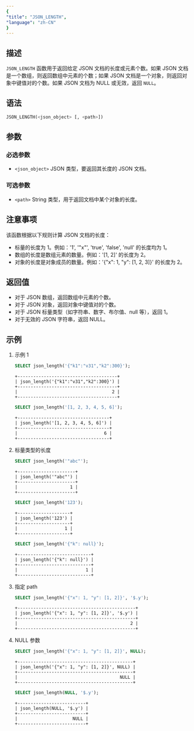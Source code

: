 ```yaml
---
{
"title": "JSON_LENGTH",
"language": "zh-CN"
}
---
```


## 描述
`JSON_LENGTH` 函数用于返回给定 JSON 文档的长度或元素个数。如果 JSON 文档是一个数组，则返回数组中元素的个数；如果 JSON 文档是一个对象，则返回对象中键值对的个数。如果 JSON 文档为 NULL 或无效，返回 `NULL`。

## 语法

```sql
JSON_LENGTH(<json_object> [, <path>])
```

## 参数
### 必选参数
- `<json_object>` JSON 类型，要返回其长度的 JSON 文档。

### 可选参数
- `<path>`  String 类型，用于返回文档中某个对象的长度。

## 注意事项
该函数根据以下规则计算 JSON 文档的长度：
- 标量的长度为 1。例如：'1', '"x"', 'true', 'false', 'null' 的长度均为 1。
- 数组的长度是数组元素的数量。例如：'[1, 2]' 的长度为 2。
- 对象的长度是对象成员的数量。例如：'{"x": 1, "y": [1, 2, 3]}' 的长度为 2。

## 返回值
- 对于 JSON 数组，返回数组中元素的个数。
- 对于 JSON 对象，返回对象中键值对的个数。
- 对于 JSON 标量类型（如字符串、数字、布尔值、null 等），返回 1。
- 对于无效的 JSON 字符串，返回 NULL。

## 示例
1. 示例 1
    ```sql
    SELECT json_length('{"k1":"v31","k2":300}');
    ```
    ```text
    +--------------------------------------+
    | json_length('{"k1":"v31","k2":300}') |
    +--------------------------------------+
    |                                    2 |
    +--------------------------------------+
    ```
    ```sql
    SELECT json_length('[1, 2, 3, 4, 5, 6]');
    ```
    ```text
    +-----------------------------------+
    | json_length('[1, 2, 3, 4, 5, 6]') |
    +-----------------------------------+
    |                                 6 |
    +-----------------------------------+
    ```
2. 标量类型的长度
    ```sql
    SELECT json_length('"abc"');
    ```
    ```text
    +----------------------+
    | json_length('"abc"') |
    +----------------------+
    |                    1 |
    +----------------------+
    ```
    ```sql
    SELECT json_length('123');
    ```
    ```text
    +--------------------+
    | json_length('123') |
    +--------------------+
    |                  1 |
    +--------------------+
    ```
    ```sql
    SELECT json_length('{"k": null}');
    ```
    ```text
    +----------------------------+
    | json_length('{"k": null}') |
    +----------------------------+
    |                          1 |
    +----------------------------+
    ```
3. 指定 path
    ```sql
    SELECT json_length('{"x": 1, "y": [1, 2]}', '$.y');
    ```
    ```text
    +---------------------------------------------+
    | json_length('{"x": 1, "y": [1, 2]}', '$.y') |
    +---------------------------------------------+
    |                                           2 |
    +---------------------------------------------+
    ```
4. NULL 参数
    ```sql
    SELECT json_length('{"x": 1, "y": [1, 2]}', NULL);
    ```
    ```text
    +--------------------------------------------+
    | json_length('{"x": 1, "y": [1, 2]}', NULL) |
    +--------------------------------------------+
    |                                       NULL |
    +--------------------------------------------+
    ```
    ```sql
    SELECT json_length(NULL, '$.y');
    ```
    ```text
    +--------------------------+
    | json_length(NULL, '$.y') |
    +--------------------------+
    |                     NULL |
    +--------------------------+
    ```